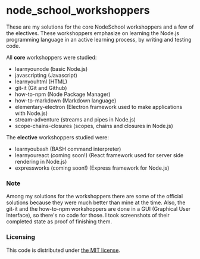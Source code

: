# node_school_workshoppers

These are my solutions for the core NodeSchool workshoppers and a few of the electives. These workshoppers emphasize on learning the Node.js programming language in an active learning process, by writing and testing code.

All **core** workshoppers were studied:

- learnyounode (basic Node.js) 
- javascripting (Javascript)
- learnyouhtml (HTML)
- git-it (Git and Github)
- how-to-npm (Node Package Manager)
- how-to-markdown (Markdown language)
- elementary-electron (Electron framework used to make applications with Node.js)
- stream-adventure (streams and pipes in Node.js)
- scope-chains-closures (scopes, chains and closures in Node.js)

The **elective** workshoppers studied were:

- learnyoubash (BASH command interpreter)
- learnyoureact (coming soon!) (React framework used for server side rendering in Node.js)
- expressworks (coming soon!) (Express framework for Node.js)

### Note
Among my solutions for the workshoppers there are some of the official solutions because they were much better than mine at the time. Also, the git-it and the how-to-npm workshoppers are done in a GUI (Graphical User Interface), so there's no code for those. I took screenshots of their completed state as proof of finishing them.

### Licensing
This code is distributed under [the MIT license](https://github.com/sindelio/node_school_workshoppers/blob/master/LICENSE).
